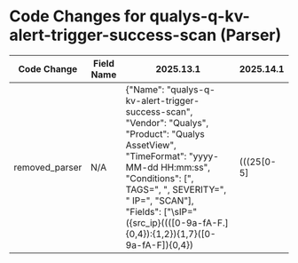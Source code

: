 # Code Changes for qualys-q-kv-alert-trigger-success-scan (Parser)

| Code Change | Field Name | 2025.13.1 | 2025.14.1 |
|-------------|------------|-----------|------------|
| removed_parser | N/A | {"Name": "qualys-q-kv-alert-trigger-success-scan", "Vendor": "Qualys", "Product": "Qualys AssetView", "TimeFormat": "yyyy-MM-dd HH:mm:ss", "Conditions": [", TAGS=", ", SEVERITY=", " IP=", "SCAN"], "Fields": ["\sIP=\"({src_ip}((([0-9a-fA-F.]{0,4}):{1,2}){1,7}([0-9a-fA-F]){0,4})|(((25[0-5]|(2[0-4]|1\d|[0-9]|)\d)\.?\b){4}))(:({src_port}\d+))?", "\sOS=\"({os}[^\"]+)", "\sNETBIOS=\"({src_host}[^\"]+)", "\sSEVERITY=({alert_severity}\d+)", "\sTAGS=\"({alert_name}[^\",]+)", "\sTAGS=\"({additional_info}[^\"]+)"], "ParserVersion": "v1.0.0"} | N/A |